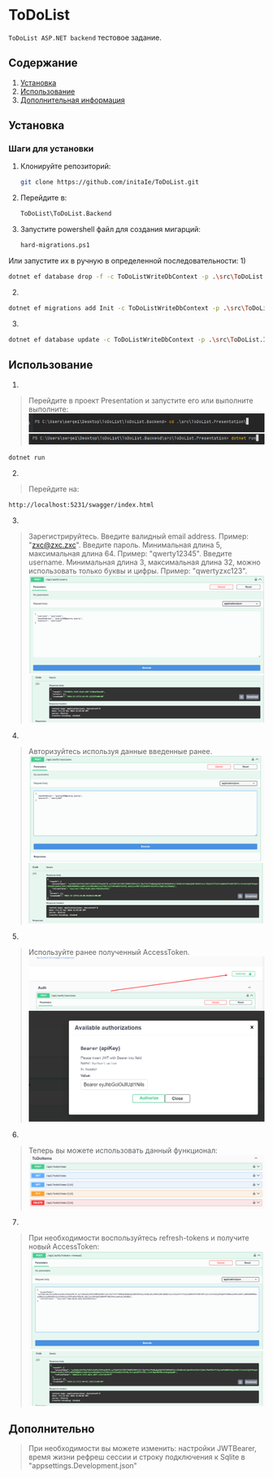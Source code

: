 # ToDoList

`ToDoList ASP.NET backend` тестовое задание.

## Содержание

1. [Установка](#установка)
2. [Использование](#использование)
3. [Дополнительная информация](#дополнительно)

## Установка

### Шаги для установки

1. Клонируйте репозиторий:
    ```bash
    git clone https://github.com/initaIe/ToDoList.git
    ```
2. Перейдите в:
    ```bash
    ToDoList\ToDoList.Backend
    ```
3. Запустите powershell файл для создания мигарций:
    ```bash
    hard-migrations.ps1
    ```
Или запустите их в ручную в определенной последовательности:
1)
```bash
dotnet ef database drop -f -c ToDoListWriteDbContext -p .\src\ToDoList.Infrastructure\ -s .\src\ToDoList.Presentation\
```
2)
```bash
dotnet ef migrations add Init -c ToDoListWriteDbContext -p .\src\ToDoList.Infrastructure\ -s .\src\ToDoList.Presentation\
```
3)
```bash
dotnet ef database update -c ToDoListWriteDbContext -p .\src\ToDoList.Infrastructure\ -s .\src\ToDoList.Presentation\
```

## Использование

1)
> Перейдите в проект Presentation и запустите его или выполните выполните:
![Screenshot](./assets/StartStep1.png)
![Screenshot](./assets/StartStep2.png)
```bash
dotnet run
```
2)
> Перейдите на:
```bash
http://localhost:5231/swagger/index.html
```
3)
> Зарегистрируйтесь.
> Введите валидный email address. Пример: "zxc@zxc.zxc".
> Введите пароль. Минимальная длина 5, максимальная длина 64. Пример: "qwerty12345".
> Введите username. Минимальная длина 3, максимальная длина 32, можно использовать только буквы и цифры. Пример: "qwertyzxc123".
![Screenshot](./assets/Register.png)
![Screenshot](./assets/RegisterResult.png)

4)
> Авторизуйтесь используя данные введенные ранее.
![Screenshot](./assets/Login.png)
![Screenshot](./assets/LoginResult.png)

5)
> Используйте ранее полученный AccessToken.
![Screenshot](./assets/BearerStep1.png)
![Screenshot](./assets/BearerStep2.png)

6)
> Теперь вы можете использовать данный функционал:
![Screenshot](./assets/Features.png)

7)
> При необходимости воспользуйтесь refresh-tokens и получите новый AccessToken:
![Screenshot](./assets/RefreshTokens.png)
![Screenshot](./assets/RefreshTokensResult.png)

## Дополнительно

> При необходимости вы можете изменить: настройки JWTBearer, время жизни рефреш сессии и строку подключения к Sqlite в "appsettings.Development.json"

